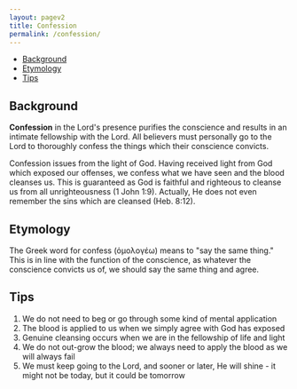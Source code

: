 ```yaml
---
layout: pagev2
title: Confession
permalink: /confession/
---
```

- [Background](#background)
- [Etymology](#etymology)
- [Tips](#tips)

## Background

**Confession** in the Lord's presence purifies the conscience and results in an intimate fellowship with the Lord. All believers must personally go to the Lord to thoroughly confess the things which their conscience convicts.

Confession issues from the light of God. Having received light from God which exposed our offenses, we confess what we have seen and the blood cleanses us. This is guaranteed as God is faithful and righteous to cleanse us from all unrighteousness (1 John 1:9). Actually, He does not even remember the sins which are cleansed (Heb. 8:12).

## Etymology

The Greek word for confess (ὁμολογέω) means to "say the same thing." This is in line with the function of the conscience, as whatever the conscience convicts us of, we should say the same thing and agree.

## Tips
1. We do not need to beg or go through some kind of mental application
2. The blood is applied to us when we simply agree with God has exposed
3. Genuine cleansing occurs when we are in the fellowship of life and light
4. We do not out-grow the blood; we always need to apply the blood as we will always fail
5. We must keep going to the Lord, and sooner or later, He will shine - it might not be today, but it could be tomorrow